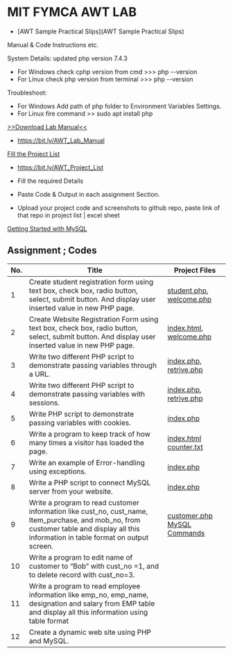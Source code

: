 # MIT FYMCA AWT LAB

- [AWT Sample Practical Slips](AWT Sample Practical Slips)

Manual &amp; Code Instructions etc.

System Details: updated php version 7.4.3
- For Windows check cphp version from cmd >>> php --version
- For Linux check php version from terminal >>> php --version

Troubleshoot:
- For Windows Add path of php folder to Environment Variables Settings.
- For Linux fire command >> sudo apt install php

[>>Download Lab Manual<<](https://bit.ly/AWT_Lab_Manual)
- https://bit.ly/AWT_Lab_Manual

[Fill the Project List](https://bit.ly/AWT_Project_List)
- https://bit.ly/AWT_Project_List

- Fill the required Details
- Paste Code & Output in each assignment Section.
- Upload your project code and screenshots to github repo, paste link of that repo in project list | excel sheet


[Getting Started with MySQL](https://dev.mysql.com/doc/mysql-getting-started/en/#mysql-getting-started-installing)

## Assignment ; Codes
|No. |Title| Project Files |
| --- | ----- | ------ | 
| 1| Create student registration form using text box, check box, radio button, select, submit button. And display user inserted value in new PHP page. | [student.php](https://github.com/atulkamble/AWT-LAB/blob/main/student.php), [welcome.php](https://github.com/atulkamble/AWT-LAB/blob/main/welcome.php) | 
| 2| Create Website Registration Form using text box, check box, radio button, select, submit button. And display user inserted value in new PHP page. | [index.html](https://github.com/atulkamble/AWT-LAB/blob/main/index.html), [welcome.php](https://github.com/atulkamble/AWT-LAB/blob/main/welcome.php) | 
| 3| Write two different PHP script to demonstrate passing variables through a URL. |[index.php](https://github.com/atulkamble/AWT-LAB/blob/main/index.php), [retrive.php](https://github.com/atulkamble/AWT-LAB/blob/main/retrive.php)  | 
| 4| Write two different PHP script to demonstrate passing variables with sessions.|[index.php](https://github.com/atulkamble/AWT-LAB/blob/main/index.php), [retrive.php](https://github.com/atulkamble/AWT-LAB/blob/main/retrive.php)  | 
| 5| Write PHP script to demonstrate passing variables with cookies. | [index.php](https://github.com/atulkamble/AWT-LAB/blob/main/index.php) | 
| 6| Write a program to keep track of how many times a visitor has loaded the page. | [index.html](https://github.com/atulkamble/AWT-LAB/blob/main/index.html) [counter.txt](https://github.com/atulkamble/AWT-LAB/blob/main/counter.txt) | 
| 7| Write an example of Error-handling using exceptions. | [index.php](https://github.com/atulkamble/AWT-LAB/blob/main/index.php) |  
| 8| Write a PHP script to connect MySQL server from your website. | [index.php](https://github.com/atulkamble/AWT-LAB/blob/main/index.php) |
| 9| Write a program to read customer information like cust_no, cust_name, Item_purchase, and mob_no, from customer table and display all this information in table format on output screen. | [customer.php](https://github.com/atulkamble/AWT-LAB/blob/main/customer.php) [MySQL Commands](https://github.com/atulkamble/AWT-LAB/blob/main/table_commands.txt)|
| 10| Write a program to edit name of customer to “Bob” with cust_no =1, and to delete record with cust_no=3.| []() |
| 11| Write a program to read employee information like emp_no, emp_name, designation and salary from EMP table and display all this information using table format| []() |
| 12| Create a dynamic web site using PHP and MySQL.| []() |
